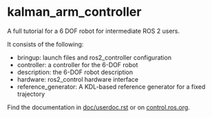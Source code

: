 # kalman_arm_controller

A full tutorial for a 6 DOF robot for intermediate ROS 2 users.

It consists of the following:
* bringup: launch files and ros2_controller configuration
* controller: a controller for the 6-DOF robot
* description: the 6-DOF robot description
* hardware: ros2_control hardware interface
* reference_generator: A KDL-based reference generator for a fixed trajectory

Find the documentation in [doc/userdoc.rst](doc/userdoc.rst) or on [control.ros.org](https://control.ros.org/master/doc/ros2_control_demos/example_7/doc/userdoc.html).
